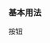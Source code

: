 <!-- docs/Forms/index.md -->
### 基本用法
<!-- 集成组件，vite自动解析，源代码不会在页面展示 -->
<div>
  <el-button type="primary" @click="alert">按钮</el-button>
  <!-- <form-render
    :schema="schema"
    :value="{}"
  >
  </form-render> -->
</div>

<script lang="ts">
import { defineComponent, reactive } from 'vue'
// import { formSchema } from '../../examples/layouts/index.ts'

export default defineComponent({
  setup () {
    // const schema = reactive(formSchema)
    function alert () {
      window.alert('1234')
    }
    return {
      // schema,
      alert
    }
  }
})
</script>
